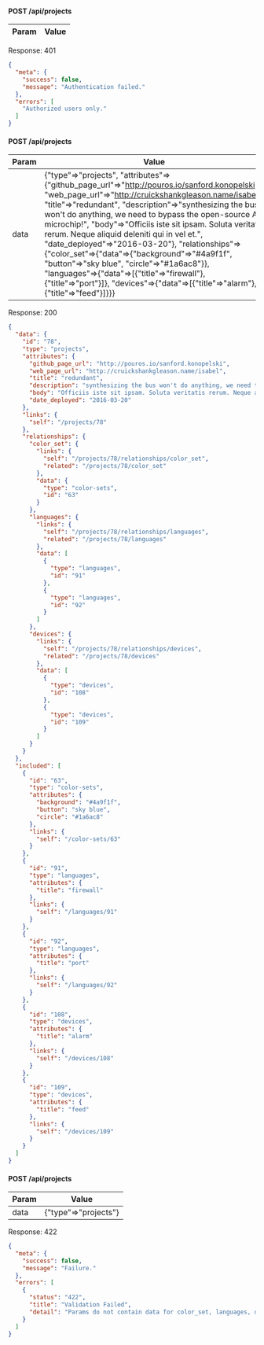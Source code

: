 #### POST /api/projects


| Param | Value |
| ----- | ----- |


Response: 401
```json
{
  "meta": {
    "success": false,
    "message": "Authentication failed."
  },
  "errors": [
    "Authorized users only."
  ]
}
```
#### POST /api/projects


| Param | Value |
| ----- | ----- |
| data | {"type"=>"projects", "attributes"=>{"github_page_url"=>"http://pouros.io/sanford.konopelski", "web_page_url"=>"http://cruickshankgleason.name/isabel", "title"=>"redundant", "description"=>"synthesizing the bus won't do anything, we need to bypass the open-source AI microchip!", "body"=>"Officiis iste sit ipsam. Soluta veritatis rerum. Neque aliquid deleniti qui in vel et.", "date_deployed"=>"2016-03-20"}, "relationships"=>{"color_set"=>{"data"=>{"background"=>"#4a9f1f", "button"=>"sky blue", "circle"=>"#1a6ac8"}}, "languages"=>{"data"=>[{"title"=>"firewall"}, {"title"=>"port"}]}, "devices"=>{"data"=>[{"title"=>"alarm"}, {"title"=>"feed"}]}}} |

Response: 200
```json
{
  "data": {
    "id": "78",
    "type": "projects",
    "attributes": {
      "github_page_url": "http://pouros.io/sanford.konopelski",
      "web_page_url": "http://cruickshankgleason.name/isabel",
      "title": "redundant",
      "description": "synthesizing the bus won't do anything, we need to bypass the open-source AI microchip!",
      "body": "Officiis iste sit ipsam. Soluta veritatis rerum. Neque aliquid deleniti qui in vel et.",
      "date_deployed": "2016-03-20"
    },
    "links": {
      "self": "/projects/78"
    },
    "relationships": {
      "color_set": {
        "links": {
          "self": "/projects/78/relationships/color_set",
          "related": "/projects/78/color_set"
        },
        "data": {
          "type": "color-sets",
          "id": "63"
        }
      },
      "languages": {
        "links": {
          "self": "/projects/78/relationships/languages",
          "related": "/projects/78/languages"
        },
        "data": [
          {
            "type": "languages",
            "id": "91"
          },
          {
            "type": "languages",
            "id": "92"
          }
        ]
      },
      "devices": {
        "links": {
          "self": "/projects/78/relationships/devices",
          "related": "/projects/78/devices"
        },
        "data": [
          {
            "type": "devices",
            "id": "108"
          },
          {
            "type": "devices",
            "id": "109"
          }
        ]
      }
    }
  },
  "included": [
    {
      "id": "63",
      "type": "color-sets",
      "attributes": {
        "background": "#4a9f1f",
        "button": "sky blue",
        "circle": "#1a6ac8"
      },
      "links": {
        "self": "/color-sets/63"
      }
    },
    {
      "id": "91",
      "type": "languages",
      "attributes": {
        "title": "firewall"
      },
      "links": {
        "self": "/languages/91"
      }
    },
    {
      "id": "92",
      "type": "languages",
      "attributes": {
        "title": "port"
      },
      "links": {
        "self": "/languages/92"
      }
    },
    {
      "id": "108",
      "type": "devices",
      "attributes": {
        "title": "alarm"
      },
      "links": {
        "self": "/devices/108"
      }
    },
    {
      "id": "109",
      "type": "devices",
      "attributes": {
        "title": "feed"
      },
      "links": {
        "self": "/devices/109"
      }
    }
  ]
}
```
#### POST /api/projects


| Param | Value |
| ----- | ----- |
| data | {"type"=>"projects"} |

Response: 422
```json
{
  "meta": {
    "success": false,
    "message": "Failure."
  },
  "errors": [
    {
      "status": "422",
      "title": "Validation Failed",
      "detail": "Params do not contain data for color_set, languages, or devices"
    }
  ]
}
```
